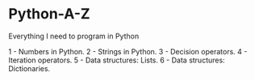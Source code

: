 # Python-A-Z
Everything I need to program in Python

1 - Numbers in Python.
2 - Strings in Python.
3 - Decision operators.
4 - Iteration operators.
5 - Data structures: Lists.
6 - Data structures: Dictionaries.
